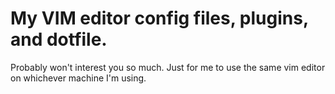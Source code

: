 # My VIM editor config files, plugins, and dotfile.

Probably won't interest you so much. Just for me to use the same vim editor on whichever machine I'm using. 


